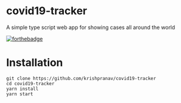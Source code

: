 # covid19-tracker
A simple type script web app for showing cases all around the world

[![forthebadge](https://forthebadge.com/images/badges/made-with-typescript.svg)](https://forthebadge.com)

# Installation
```
git clone https://github.com/krishpranav/covid19-tracker
cd covid19-tracker
yarn install
yarn start
```
